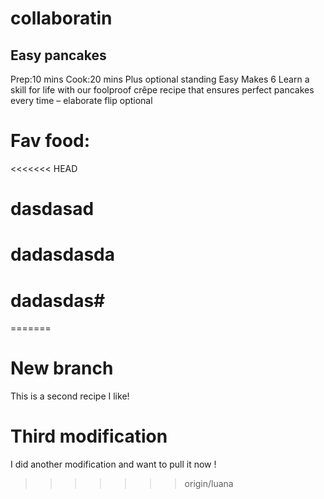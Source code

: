 # collaboratin

## Easy pancakes

Prep:10 mins
Cook:20 mins
Plus optional standing
Easy
Makes 6
Learn a skill for life with our foolproof crêpe recipe that ensures perfect pancakes every time – elaborate flip optional
# Fav food:
<<<<<<< HEAD
# dasdasad
# 
# dadasdasda 
# dadasdas#
=======

# New branch

This is a second recipe I like!

# Third modification

I did another modification and want to pull it now !
>>>>>>> origin/luana
